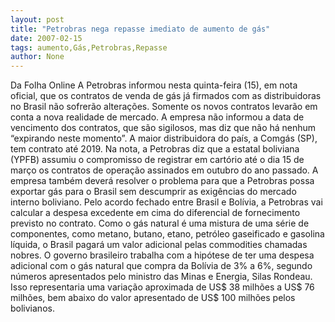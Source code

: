 ```yaml
---
layout: post
title: "Petrobras nega repasse imediato de aumento de gás"
date: 2007-02-15
tags: aumento,Gás,Petrobras,Repasse
author: None
---
```

Da Folha Online 
A&nbsp;Petrobras informou nesta quinta-feira (15), em nota oficial, que os contratos de venda de gás já firmados com as distribuidoras no Brasil não sofrerão alterações. Somente os novos contratos levarão em conta a nova realidade de mercado.&nbsp;A empresa não informou a data de vencimento dos contratos, que são sigilosos, mas diz que não há nenhum “expirando neste momento”. A maior distribuidora do país, a Comgás (SP), tem contrato até 2019. Na nota, a Petrobras diz que a estatal boliviana (YPFB) assumiu o compromisso de registrar em cartório até o dia 15 de março os contratos de operação assinados em outubro do ano passado. A empresa também deverá resolver o problema para que a Petrobras possa exportar gás para o Brasil sem descumprir as exigências do mercado interno boliviano. Pelo acordo fechado entre Brasil e Bolívia, a Petrobras vai calcular a despesa excedente em cima do diferencial de fornecimento previsto no contrato. Como o gás natural é uma mistura de uma série de componentes, como metano, butano, etano, petróleo gaseificado e gasolina líquida, o Brasil pagará um valor adicional pelas commodities chamadas nobres. O governo brasileiro trabalha com a hipótese de ter uma despesa adicional com o gás natural que compra da Bolívia de 3% a 6%, segundo números apresentados pelo ministro das Minas e Energia, Silas Rondeau. Isso representaria uma variação aproximada de US$ 38 milhões a US$ 76 milhões, bem abaixo do valor apresentado de US$ 100 milhões pelos bolivianos.  